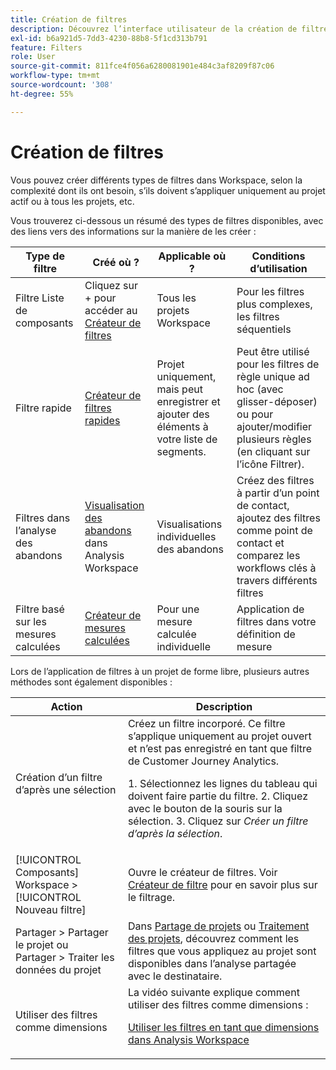 ```yaml
---
title: Création de filtres
description: Découvrez l’interface utilisateur de la création de filtres.
exl-id: b6a921d5-7dd3-4230-88b8-5f1cd313b791
feature: Filters
role: User
source-git-commit: 811fce4f056a6280081901e484c3af8209f87c06
workflow-type: tm+mt
source-wordcount: '308'
ht-degree: 55%

---
```


# Création de filtres

Vous pouvez créer différents types de filtres dans Workspace, selon la complexité dont ils ont besoin, s’ils doivent s’appliquer uniquement au projet actif ou à tous les projets, etc.

Vous trouverez ci-dessous un résumé des types de filtres disponibles, avec des liens vers des informations sur la manière de les créer :

| Type de filtre | Créé où ? | Applicable où ? | Conditions d’utilisation |
| --- | --- | --- | --- |
| Filtre Liste de composants | Cliquez sur + pour accéder au [Créateur de filtres](/help/components/filters/filter-builder.md) | Tous les projets Workspace | Pour les filtres plus complexes, les filtres séquentiels |
| Filtre rapide | [Créateur de filtres rapides](/help/components/filters/quick-filters.md) | Projet uniquement, mais peut enregistrer et ajouter des éléments à votre liste de segments. | Peut être utilisé pour les filtres de règle unique ad hoc (avec glisser-déposer) ou pour ajouter/modifier plusieurs règles (en cliquant sur l’icône Filtrer). |
| Filtres dans l’analyse des abandons | [Visualisation des abandons](/help/analysis-workspace/visualizations/fallout/compare-segments-fallout.md) dans Analysis Workspace | Visualisations individuelles des abandons | Créez des filtres à partir d’un point de contact, ajoutez des filtres comme point de contact et comparez les workflows clés à travers différents filtres |
| Filtre basé sur les mesures calculées | [Créateur de mesures calculées](/help/components/calc-metrics/cm-workflow/metrics-with-segments.md) | Pour une mesure calculée individuelle | Application de filtres dans votre définition de mesure |

Lors de l’application de filtres à un projet de forme libre, plusieurs autres méthodes sont également disponibles :

| Action | Description |
| --- | --- |
| Création d’un filtre d’après une sélection | Créez un filtre incorporé. Ce filtre s’applique uniquement au projet ouvert et n’est pas enregistré en tant que filtre de Customer Journey Analytics.<p> 1. Sélectionnez les lignes du tableau qui doivent faire partie du filtre. 2. Cliquez avec le bouton de la souris sur la sélection.  3. Cliquez sur *Créer un filtre d’après la sélection*. |
| [!UICONTROL Composants] Workspace > [!UICONTROL Nouveau filtre] | Ouvre le créateur de filtres. Voir [Créateur de filtre](/help/components/filters/filter-builder.md) pour en savoir plus sur le filtrage. |
| Partager > Partager le projet ou Partager > Traiter les données du projet | Dans [Partage de projets](/help/analysis-workspace/curate-share/share-projects.md) ou [Traitement des projets](/help/analysis-workspace/curate-share/curate.md), découvrez comment les filtres que vous appliquez au projet sont disponibles dans l’analyse partagée avec le destinataire. |
| Utiliser des filtres comme dimensions | La vidéo suivante explique comment utiliser des filtres comme dimensions :  <p>[Utiliser les filtres en tant que dimensions dans Analysis Workspace](https://experienceleague.adobe.com/docs/customer-journey-analytics-learn/tutorials/components/filters/use-filters-as-dimensions.html?lang=fr)</p> |
